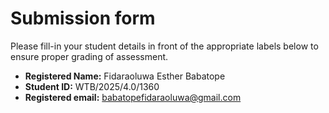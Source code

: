 # Submission form

Please fill-in your student details in front of the appropriate labels
below to ensure proper grading of assessment.

- **Registered Name:** Fidaraoluwa Esther Babatope
- **Student ID:** WTB/2025/4.0/1360
- **Registered email:** babatopefidaraoluwa@gmail.com
